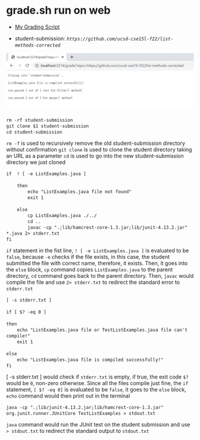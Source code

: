 # grade.sh run on web
* [My Grading Script](https://saintlucifur.github.io/cse15l-lab-reports/gradingscript.html)

* student-submission: *`https://github.com/ucsd-cse15l-f22/list-methods-corrected`*

![Image](corrected.png)

```
rm -rf student-submission
git clone $1 student-submission
cd student-submission
```

`rm -f` is used to recursively remove the old student-submission directory without confirmation
`git clone` is used to clone the student directory taking an URL as a parameter
`cd` is used to go into the new student-submission directory we just cloned

```
if  ! [ -e ListExamples.java ]

	then
		echo "ListExamples.java file not found"
		exit 1

	else
		cp ListExamples.java ./../
		cd ..
		javac -cp ".;lib/hamcrest-core-1.3.jar;lib/junit-4.13.2.jar" *.java 2> stderr.txt
fi
```

`if` statement in the fist line, `! [ -e ListExamples.java ]` is evaluated to be `false`, because `-e` checks if the file exists, in this case, the student submitted the file with correct name, therefore, it exists. Then, it goes into the `else` block, `cp` command copies `ListExamples.java` to the parent directory, `cd` command goes back to the parent directory. Then, `javac` would compile the file and use `2> stderr.txt` to redirect the standard error to `stderr.txt`

```
[ -s stderr.txt ]

if [ $? -eq 0 ]

then
	echo "ListExamples.java file or TestListExamples.java file can't compile!"
	exit 1

else
	echo "ListExamples.java file is compiled successfully!"
fi
```

[ -s stderr.txt ] would check if `stderr.txt` is empty, if true, the exit code `$?` would be `0`, non-zero otherwise. Since all the files compile just fine, the `if` statement, `[ $? -eq 0]` is evaluated to be `false`, it goes to the `else` block, `echo` command would then print out in the terminal

```
java -cp ".;lib/junit-4.13.2.jar;lib/hamcrest-core-1.3.jar" org.junit.runner.JUnitCore TestListExamples > stdout.txt
```

`java` command would run the JUnit test on the student submission and use `> stdout.txt` to redirect the standard output to `stdout.txt`


